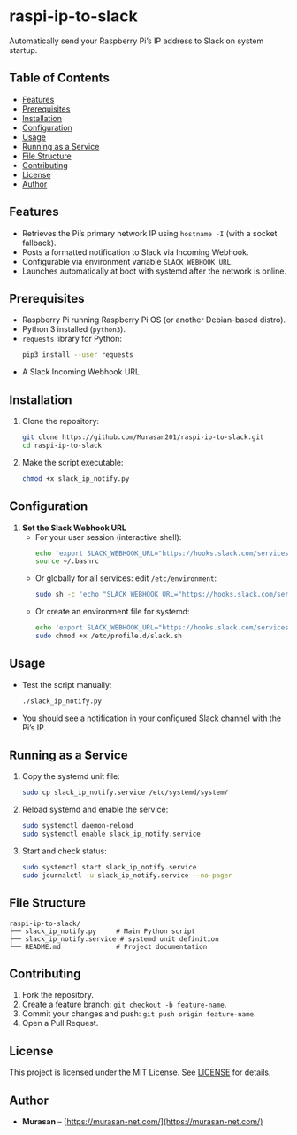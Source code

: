 # raspi-ip-to-slack

Automatically send your Raspberry Pi’s IP address to Slack on system startup.

## Table of Contents
- [Features](#features)
- [Prerequisites](#prerequisites)
- [Installation](#installation)
- [Configuration](#configuration)
- [Usage](#usage)
- [Running as a Service](#running-as-a-service)
- [File Structure](#file-structure)
- [Contributing](#contributing)
- [License](#license)
- [Author](#author)

## Features
- Retrieves the Pi’s primary network IP using `hostname -I` (with a socket fallback).
- Posts a formatted notification to Slack via Incoming Webhook.
- Configurable via environment variable `SLACK_WEBHOOK_URL`.
- Launches automatically at boot with systemd after the network is online.

## Prerequisites
- Raspberry Pi running Raspberry Pi OS (or another Debian-based distro).
- Python 3 installed (`python3`).
- `requests` library for Python:
  ```bash
  pip3 install --user requests
  ```
- A Slack Incoming Webhook URL.

## Installation
1. Clone the repository:
   ```bash
   git clone https://github.com/Murasan201/raspi-ip-to-slack.git
   cd raspi-ip-to-slack
   ```
2. Make the script executable:
   ```bash
   chmod +x slack_ip_notify.py
   ```

## Configuration
1. **Set the Slack Webhook URL**
   - For your user session (interactive shell):
     ```bash
     echo 'export SLACK_WEBHOOK_URL="https://hooks.slack.com/services/AAA/BBB/CCC"' >> ~/.bashrc
     source ~/.bashrc
     ```
   - Or globally for all services: edit `/etc/environment`:
     ```bash
     sudo sh -c 'echo "SLACK_WEBHOOK_URL="https://hooks.slack.com/services/AAA/BBB/CCC"" >> /etc/environment'
     ```
   - Or create an environment file for systemd:
     ```bash
     echo 'export SLACK_WEBHOOK_URL="https://hooks.slack.com/services/AAA/BBB/CCC"' | sudo tee /etc/profile.d/slack.sh
     sudo chmod +x /etc/profile.d/slack.sh
     ```

## Usage
- Test the script manually:
  ```bash
  ./slack_ip_notify.py
  ```
- You should see a notification in your configured Slack channel with the Pi’s IP.

## Running as a Service
1. Copy the systemd unit file:
   ```bash
   sudo cp slack_ip_notify.service /etc/systemd/system/
   ```
2. Reload systemd and enable the service:
   ```bash
   sudo systemctl daemon-reload
   sudo systemctl enable slack_ip_notify.service
   ```
3. Start and check status:
   ```bash
   sudo systemctl start slack_ip_notify.service
   sudo journalctl -u slack_ip_notify.service --no-pager
   ```

## File Structure
```
raspi-ip-to-slack/
├── slack_ip_notify.py     # Main Python script
├── slack_ip_notify.service # systemd unit definition
└── README.md              # Project documentation
```

## Contributing
1. Fork the repository.
2. Create a feature branch: `git checkout -b feature-name`.
3. Commit your changes and push: `git push origin feature-name`.
4. Open a Pull Request.

## License
This project is licensed under the MIT License. See [LICENSE](LICENSE) for details.

## Author
- **Murasan** – [https://murasan-net.com/](https://murasan-net.com/)
